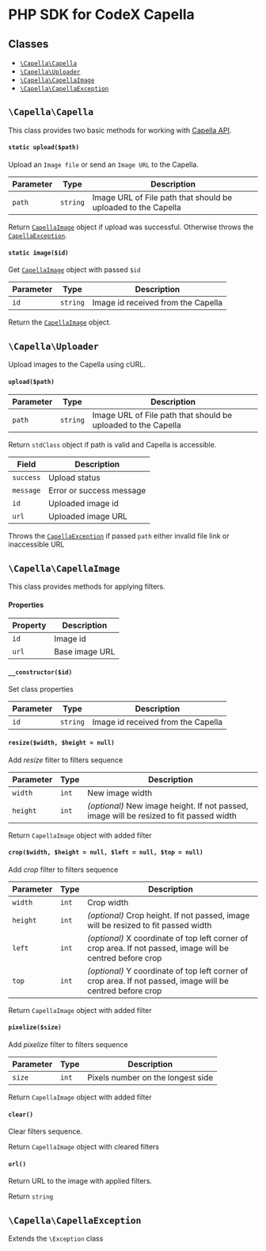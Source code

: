 # PHP SDK for CodeX Capella 

## Classes

 - [`\Capella\Capella`](#capellacapella)
 - [`\Capella\Uploader`](#capellauploader)
 - [`\Capella\CapellaImage`](#capellacapellaimage)
 - [`\Capella\CapellaException`](#capellacapellaexception)

## `\Capella\Capella`

This class provides two basic methods for working with [Capella API](https://github.com/codex-team/capella#readme).
 
 #### `static upload($path)`
 
 Upload an `Image file` or send an `Image URL` to the Capella.
 
| Parameter | Type | Description |
| --------- | ---- | ----------- |
| `path`    | `string` | Image URL of File path that should be uploaded to the Capella |


Return [`CapellaImage`](#capellacapellaimage) object if upload was successful.
Otherwise throws the [`CapellaException`](#capellacapellaexception).  

#### `static image($id)`

Get [`CapellaImage`](#capellacapellaimage) object with passed `$id`

| Parameter | Type     | Description |
| --------- | -------- | ----------- |
| `id`      | `string` | Image id received from the Capella |

Return the [`CapellaImage`](#capellacapellaimage) object.

## `\Capella\Uploader`

Upload images to the Capella using cURL.

#### `upload($path)`
| Parameter | Type     | Description |
| --------- | -------- | ----------- |
| `path`    | `string` | Image URL of File path that should be uploaded to the Capella |


Return `stdClass` object if path is valid and Capella is accessible.

| Field     | Description |
| --------- | ----------- |
| `success` | Upload status |
| `message` | Error or success message |
| `id`      | Uploaded image id |
| `url`     | Uploaded image URL |

Throws the [`CapellaException`](#capellacapellaexception) 
if passed `path` either invalid file link or inaccessible URL 

## `\Capella\CapellaImage`

This class provides methods for applying filters.

#### Properties

| Property | Description |
| -------- | ----------- |
| `id`     | Image id    |
| `url`    | Base image URL |


#### `__constructor($id)`

Set class properties

| Parameter | Type     | Description |
| --------- | -------- | ----------- |
| `id`      | `string` | Image id received from the Capella |

#### `resize($width, $height = null)`

Add _resize_ filter to filters sequence

| Parameter | Type     | Description      |
| --------- | -------- | ---------------- |
| `width`   | `int`    | New image width  |
| `height`  | `int`    | _(optional)_ New image height. If not passed, image will be resized to fit passed width |

Return `CapellaImage` object with added filter

#### `crop($width, $height = null, $left = null, $top = null)`

Add _crop_ filter to filters sequence

| Parameter | Type     | Description      |
| --------- | -------- | ---------------- |
| `width`   | `int`    | Crop width       |
| `height`  | `int`    | _(optional)_ Crop height. If not passed, image will be resized to fit passed width |
| `left`    | `int`    | _(optional)_ X coordinate of top left corner of crop area. If not passed, image will be centred before crop |
| `top`     | `int`    | _(optional)_ Y coordinate of top left corner of crop area. If not passed, image will be centred before crop |

Return `CapellaImage` object with added filter

#### `pixelize($size)`

Add _pixelize_ filter to filters sequence

| Parameter | Type     | Description |
| --------- | -------- | ----------- |
| `size`    | `int`    | Pixels number on the longest side|

Return `CapellaImage` object with added filter

#### `clear()`

Clear filters sequence.

Return `CapellaImage` object with cleared filters

#### `url()`

Return URL to the image with applied filters.

Return `string`


## `\Capella\CapellaException`

Extends the `\Exception` class
